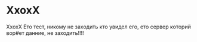 # XxoxX
XxoxX Ето тест, никому не заходить кто увидел его, ето сервер которий вор#ет данние, не заходить!!!!
